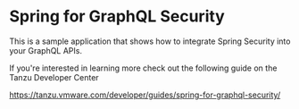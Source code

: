 # Spring for GraphQL Security

This is a sample application that shows how to integrate Spring Security into your GraphQL APIs. 

If you're interested in learning more check out the following guide on the Tanzu Developer Center

https://tanzu.vmware.com/developer/guides/spring-for-graphql-security/